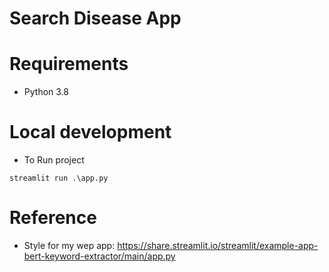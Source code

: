 # Search Disease App

# Requirements

- Python 3.8

# Local development

- To Run project

```shell
streamlit run .\app.py
```

# Reference

- Style for my wep app: https://share.streamlit.io/streamlit/example-app-bert-keyword-extractor/main/app.py
